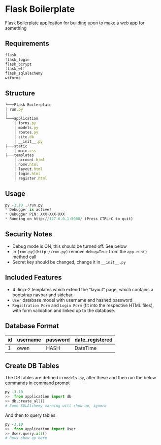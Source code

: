 
# Flask Boilerplate

Flask Boilerplate application for building upon to make a web app for something

## Requirements

  

```python
flask
flask_login
flask_bcrypt
flask_wtf
flask_sqlalachemy
wtforms
```
## Structure

```jsx
└───Flask Boilerplate
│ run.py
│
└───application
	│ forms.py
	│ models.py
	│ routes.py
	│ site.db
	│ __init__.py
├───static
	│ main.css
├───templates
	│ account.html
	│ home.html
	│ layout.html
	│ login.html
	│ register.html
```

  

## Usage

  

```python
py -3.10 ./run.py
* Debugger is active!
* Debugger PIN: XXX-XXX-XXX
* Running on http://127.0.0.1:5000/ (Press CTRL+C to quit)
```

  

## Security Notes

 
- Debug mode is ON, this should be turned off. See below
- In `[run.py](http://run.py)` remove `debug=True` from the `app.run()` method call
- Secret key should be changed, change it in `__init__.py`

  

## Included Features

  

- 4 Jinja-2 templates which extend the “layout” page, which contains a bootstrap navbar and sidebar.
-  `User` database model with username and hashed password
-  `Registration Form` and `Login Form` (fit into the respective HTML files), with form validation and linked up to the database.

  

## Database Format

  

| id | username | password | date_registered |
| ----- | ----- | ----- | ----- |
| 1 | owen | HASH | DateTime |

  

## Create DB Tables

  

The DB tables are defined in `models.py`, alter these and then run the below commands in command prompt

  

```python
py -3.10
>>  from application import db
>> db.create_all()
# Some SQLAlchemy warning will show up, ignore
```

  

And then to query tables:

  

```python
py -3.10
>>  from application import User
>> User.query.all()
# Rows show up here
```